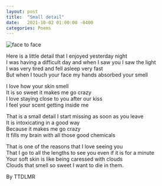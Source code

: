 ```yaml
---
layout: post
title:  "Small detail"
date:   2021-10-02 01:00:00 -0400
categories: Poems
---
```


![face to face](https://lh3.googleusercontent.com/proxy/4D1psHlSj8Zg6iDF7zxeL7gxZj-PvGhTRpdnft2Xw3GSRLkHp6Y7eFC_7wd61Yznd2t6xEBvDqIrC-J1WmFYfeWkGcAxQYzgU9tVU-Dnz8bEbzbG8SlTFvU8UNZRUYPUCkUP3zlW54ca6Sc)<br>

Here is a little detail that I enjoyed yesterday night <br>
I was having a difficult day and when I saw you I saw the light <br>
I was very tired and fell asleep very fast <br>
But when I touch your face my hands absorbed your smell <br>

I love how your skin smell <br>
It is so sweet it makes me go crazy <br>
I love staying close to you after our kiss <br>
I feel your scent getting inside me <br>

That is a small detail I start missing as soon as you leave <br>
It is intoxicating in a good way <br>
Because it makes me go crazy <br>
It fills my brain with all those good chemicals <br>

That is one of the reasons that I love seeing you <br>
That I go to all the lengths to see you even if it is for a minute <br>
Your soft skin is like being caressed with clouds <br>
Clouds that smell so sweet I want to die in them.  <br>

By TTDLMR
